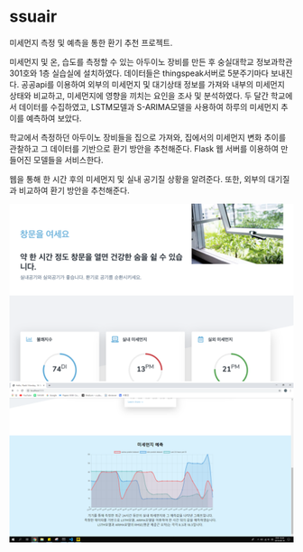 # ssuair

미세먼지 측정 및 예측을 통한 환기 추천 프로젝트.

미세먼지 및 온, 습도를 측정할 수 있는 아두이노 장비를 만든 후 숭실대학교 정보과학관 301호와 1층 실습실에 설치하였다. 데이터들은 thingspeak서버로 5분주기마다 보내진다. 공공api를 이용하여 외부의 미세먼지 및 대기상태 정보를 가져와 내부의 미세먼지 상태와 비교하고, 미세먼지에 영향을 끼치는 요인을 조사 및 분석하였다. 두 달간 학교에서 데이터를 수집하였고, LSTM모델과 S-ARIMA모델을 사용하여 하루의 미세먼지 추이를 예측하여 보았다.

학교에서 측정하던 아두이노 장비들을 집으로 가져와, 집에서의 미세먼지 변화 추이를 관찰하고 그 데이터를 기반으로 환기 방안을 추천해준다. Flask 웹 서버를 이용하여 만들어진 모델들을 서비스한다.

웹을 통해 한 시간 후의 미세먼지 및 실내 공기질 상황을 알려준다. 또한, 외부의 대기질과 비교하여 환기 방안을 추천해준다.

![결과화면](./app/1.png)
![결과화면2](./app/2.png)
